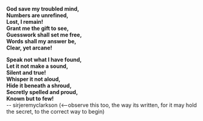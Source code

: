 **God save my troubled mind,**  
**Numbers are unrefined,**  
**Lost, I remain!**  
**Grant me the gift to see,**  
**Guesswork shall set me free,**  
**Words shall my answer be,**  
**Clear, yet arcane!**  

**Speak not what I have found,**  
**Let it not make a sound,**  
**Silent and true!**  
**Whisper it not aloud,**  
**Hide it beneath a shroud,**  
**Secretly spelled and proud,**  
**Known but to few!**  
-- sirjeremyclarkson (<--observe this too, the way its written, for it may hold the secret, to the correct way to begin)
